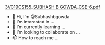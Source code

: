[3VC19CS155_SUBHASH B GOWDA_CSE-6.pdf](https://github.com/Subhashbgowda/Subhashbgowda/files/9475376/3VC19CS155_SUBHASH.B.GOWDA_CSE-6.pdf)
- 👋 Hi, I’m @Subhashbgowda
- 👀 I’m interested in ...
- 🌱 I’m currently learning ...
- 💞️ I’m looking to collaborate on ...
- 📫 How to reach me ...

<!---
Subhashbgowda/Subhashbgowda is a ✨ special ✨ repository because its `README.md` (this file) appears on your GitHub profile.
You can click the Preview link to take a look at your changes.
--->

